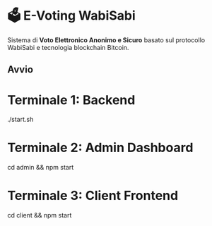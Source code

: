 # 🗳️ E-Voting WabiSabi

Sistema di **Voto Elettronico Anonimo e Sicuro** basato sul protocollo WabiSabi e tecnologia blockchain Bitcoin.

## Avvio

# Terminale 1: Backend
./start.sh

# Terminale 2: Admin Dashboard  
cd admin && npm start

# Terminale 3: Client Frontend
cd client && npm start